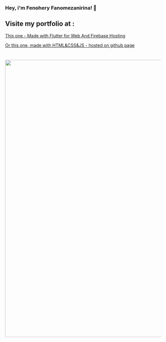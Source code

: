 ### Hey, i'm Fenohery Fanomezanirina! 👋

## Visite my portfolio at :

<a href="https://fenohery-portfolio.web.app">This one - Made with Flutter for Web And Firebase Hosting</a>

<a href="https://fenoh3ry.github.io">Or this one, made with HTML&CSS&JS - hosted on github page</a>


#

<img src="https://media.giphy.com/media/OkJat1YNdoD3W/giphy.gif" width="900" height="900" />
